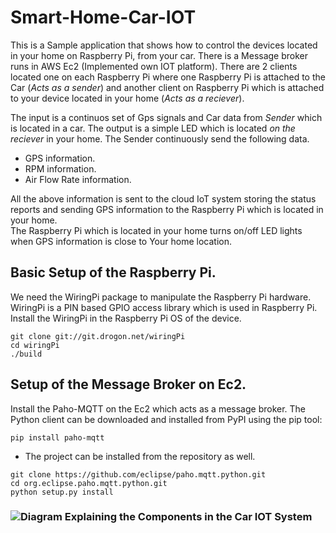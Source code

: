 # Smart-Home-Car-IOT  
This is a Sample application that shows how to control the devices located in your home on Raspberry Pi, from your car. There is a Message broker runs in AWS Ec2 (Implemented own IOT platform). There are 2 clients located one on each Raspberry Pi where one Raspberry Pi is attached to the Car (_Acts as a sender_) and another client on Raspberry Pi which is attached to your device located in your home (_Acts as a reciever_).

The input is a continuos set of Gps signals and Car data from _Sender_ which is located in a car. The output is a simple LED which is located _on the reciever_ in your home. The Sender continuously send the following data.  
  * GPS information.
  * RPM information.
  * Air Flow Rate information.
  
All the above information is sent to the cloud IoT system storing the status reports and sending GPS information to the Raspberry Pi which is located in your home.  
The Raspberry Pi which is located in your home turns on/off LED lights when GPS information is close to Your home location.

## Basic Setup of the Raspberry Pi.
We need the WiringPi package to manipulate the Raspberry Pi hardware. WiringPi is a PIN based GPIO access library which is used in Raspberry Pi. Install the WiringPi in the Raspberry Pi OS of the device.
```
git clone git://git.drogon.net/wiringPi
cd wiringPi
./build
```
## Setup of the Message Broker on Ec2.
Install the Paho-MQTT on the Ec2 which acts as a message broker.
The Python client can be downloaded and installed from PyPI using the pip tool:
```
pip install paho-mqtt
```
* The project can be installed from the repository as well. 
```
git clone https://github.com/eclipse/paho.mqtt.python.git
cd org.eclipse.paho.mqtt.python.git
python setup.py install
```

### ![Diagram Explaining the Components in the Car IOT System](/home/pvs/Pictures/Car-IOT.png)


